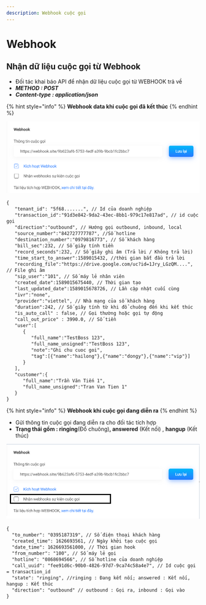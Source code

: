 ```yaml
---
description: Webhook cuộc gọi
---
```


# Webhook

## Nhận dữ liệu cuộc gọi từ Webhook

* Đối tác khai báo API để nhận dữ liệu cuộc gọi từ WEBHOOK trả về
* _**METHOD : POST**_
* _**Content-type : application/json**_

{% hint style="info" %}
**Webhook data khi cuộc gọi đã kết thúc**
{% endhint %}

![](<../.gitbook/assets/image (6).png>)

```
{
   "tenant_id": "5f68.......", // Id của doanh nghiệp
   "transaction_id":"91d3e842-9da2-43ec-8bb1-979c17e817ad", // id cuộc gọi
   "direction":"outbound", // Hướng gọi outbound, inbound, local
   "source_number":"842727777787", //Số hotline
   "destination_number":"0979816773", // Số khách hàng
   "bill_sec":232, // Số giây tính tiền
   "record_seconds":232, // Số giây ghi âm (Trả lời / Không trả lời)
   "time_start_to_answer":1589015432, //thời gian bắt đầu trả lời
   "recording_file":"https://drive.google.com/uc?id=1Jry_LGzQM....", // File ghi âm
   "sip_user":"101", // Số máy lẻ nhân viên
   "created_date":1589015675440, // Thời gian tạo
   "last_updated_date":1589015678726, // Lần cập nhật cuối cùng
   "ivr":"none",
   "provider":"viettel", // Nhà mạng của số khách hàng
   "duration":242, // Số giây tính từ khi đổ chuông đến khi kết thúc
   "is_auto_call" : false, // Gọi thường hoặc gọi tự động
   "call_out_price" : 3990.0, // Số tiền
   "user":[
      {
         "full_name":"TestBoss 123",
         "full_name_unsigned":"TestBoss 123",
         "note":"Ghi chu cuoc goi",
         "tag":[{"name":"hailong"},{"name":"dongy"},{"name":"vip"}]
      }
   ],
   "customer":{
      "full_name":"Trần Văn Tiến 1",
      "full_name_unsigned":"Tran Van Tien 1"
   }
}
```

{% hint style="info" %}
**Webhook khi cuộc gọi đang diễn ra**
{% endhint %}

* Gửi thông tin cuộc gọi đang diễn ra cho đối tác tích hợp
* **Trạng thái gồm : ringing**(Đổ chuông)**, answered** (Kết nối) , **hangup** (Kết thúc)

![](<../.gitbook/assets/image (4).png>)

```
{
  "to_number": "0395187319", // Số điện thoại khách hàng
  "created_time": 1626693561, // Ngày khởi tạo cuộc gọi
  "date_time": 1626693561000, // Thời gian hook
  "from_number": "100", // Số máy lẻ gọi
  "hotline": "0868694566", // Số hotline của doanh nghiệp
  "call_uuid": "fee91d6c-90b0-4826-97d7-9ca74c58a4e7", // Id cuộc gọi = transaction_id
  "state": "ringing", //ringing : Đang kết nối; answered : Kết nối, hangup : Kết thúc 
  "direction": "outbound" // outbound : Gọi ra, inbound : Gọi vào
}
```

